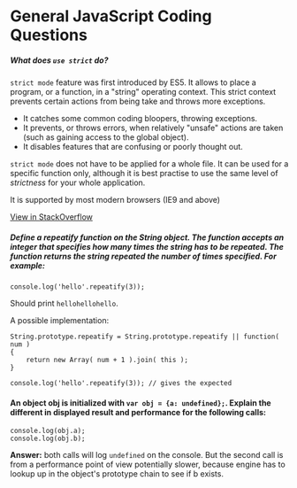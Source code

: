 # General JavaScript Coding Questions

##### What does `use strict` do?
`strict mode` feature was first introduced by ES5. It allows to place a program, or a function, in a "string" operating context. This strict context prevents certain actions from being take and throws more exceptions. 

* It catches some common coding bloopers, throwing exceptions.
* It prevents, or throws errors, when relatively "unsafe" actions are taken (such as gaining access to the global object).
* It disables features that are confusing or poorly thought out.

`strict mode` does not have to be applied for a whole file. It can be used for a specific function only, although it is best practise to use the same level of *strictness* for your whole application.

It is supported by most modern browsers (IE9 and above)

[View in StackOverflow](https://stackoverflow.com/questions/1335851/what-does-use-strict-do-in-javascript-and-what-is-the-reasoning-behind-it)

##### Define a repeatify function on the String object. The function accepts an integer that specifies how many times the string has to be repeated. The function returns the string repeated the number of times specified. For example:

	console.log('hello'.repeatify(3));

Should print `hellohellohello`.

A possible implementation:

	String.prototype.repeatify = String.prototype.repeatify || function( num )
	{
	    return new Array( num + 1 ).join( this );
	}
	
	console.log('hello'.repeatify(3)); // gives the expected

#### An object obj is initialized with `var obj = {a: undefined};`. Explain the different in displayed result and performance for the following calls:

	console.log(obj.a);
	console.log(obj.b);
	
**Answer:** both calls will log `undefined` on the console. But the second call is from a performance point of view potentially slower, because engine has to lookup up in the object's prototype chain to see if b exists.



